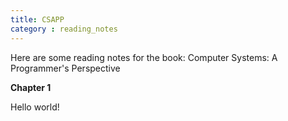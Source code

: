 ```yaml
---
title: CSAPP
category : reading_notes
---
```


Here are some reading notes for the book:
Computer Systems: A Programmer\'s Perspective

**Chapter 1**

Hello world!

